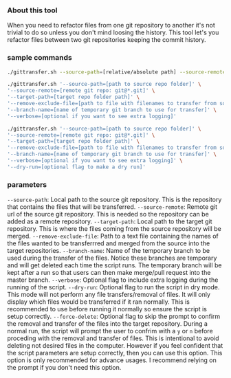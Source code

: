 ### About this tool
When you need to refactor files from one git repository to another it's not trivial to do so unless you don't mind loosing the history. This tool let's you refactor files between two git repositories keeping the commit history.

### sample commands

```bash
./gittransfer.sh --source-path=[relative/absolute path] --source-remote="git@[git-repo-url].git" --target-path=[relative/absolute path] --remove-exclude-filroe=../file.txt --branch-name=temporary-merge --verbose=false
```

```bash
./gittransfer.sh '--source-path=[path to source repo folder]' \
'--source-remote=[remote git repo: git@*.git]' \
'--target-path=[target repo folder path]' \
'--remove-exclude-file=[path to file with filenames to transfer from source repo]' \
'--branch-name=[name of temporary git branch to use for transfer]' \
'--verbose=[optional if you want to see extra logging]'
```

```bash
./gittransfer.sh '--source-path=[path to source repo folder]' \
'--source-remote=[remote git repo: git@*.git]' \
'--target-path=[target repo folder path]' \
'--remove-exclude-file=[path to file with filenames to transfer from source repo]' \
'--branch-name=[name of temporary git branch to use for transfer]' \
'--verbose=[optional if you want to see extra logging]' \
'--dry-run=[optional flag to make a dry run]'
```

### parameters

`--source-path`: Local path to the source git repository. This is the repository that contains the files that will be transferred.
`--source-remote`: Remote git url of the source git repository. This is needed so the repository can be added as a remote repository.
`--target-path`: Local path to the target git repository. This is where the files coming from the source repository will be merged.
`--remove-exclude-file`: Path to a text file containing the names of the files wanted to be transferrred and merged from the source into the target repositories.
`--branch-name`: Name of the temporary branch to be used during the transfer of the files. Notice these branches are temporary and will get deleted each time the script runs. The temporary branch will be kept after a run so that users can then make merge/pull request into the master branch.
`--verbose`: Optional flag to include extra logging during the running of the script.
`--dry-run`: Optional flag to run the script in dry mode. This mode will not perform any file transfers/removal of files. It will only display which files would be transferred if it ran normally. This is recommended to use before running it normally so ensure the script is setup correctly.
`--force-delete`: Optional flag to skip the prompt to confirm the removal and transfer of the files into the target repository. During a normal run, the script will prompt the user to confrim with a `y` or `n` before proceding with the removal and transfer of files. This is intentional to avoid deleting not desired files in the computer. However if you feel confident that the script parameters are setup correctly, then you can use this option. This option is only recommended for advance usages. I recommend relying on the prompt if you don't need this option.